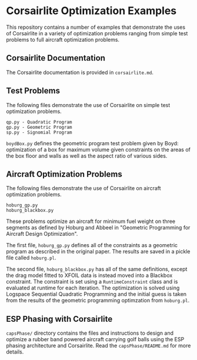 # Corsairlite Optimization Examples
This repository contains a number of examples that demonstrate the uses of Corsairlite in a variety of optimization problems ranging from simple test problems to full aircraft optimization problems. 

## Corsairlite Documentation
The Corsairlite documentation is provided in `corsairlite.md`. 

## Test Problems
The following files demonstrate the use of Corsairlite on simple test optimization problems.
```
qp.py - Quadratic Program
gp.py - Geometric Program
sp.py - Signomial Program
```

`boydBox.py` defines the geometric program test problem given by Boyd: optimization of a box for maximum volume given constraints on the areas of the box floor and walls as well as the aspect ratio of various sides.

## Aircraft Optimization Problems
The following files demonstrate the use of Corsairlite on aircraft optimization problems.
```
hoburg_gp.py
hoburg_blackbox.py
```
These problems optimize an aircraft for minimum fuel weight on three segments as defined by Hoburg and Abbeel in "Geometric Programming for Aircraft Design Optimization". 

The first file, `hoburg_gp.py` defines all of the constraints as a geometric program as described in the original paper. The results are saved in a pickle file called `hoburg.pl`.

The second file, `hoburg_blackbox.py` has all of the same definitions, except the drag model fitted to XFOIL data is instead moved into a Blackbox constraint. The constraint is set using a `RuntimeConstraint` class and is evaluated at runtime for each iteration. The optimization is solved using Logspace Sequential Quadratic Programming and the initial guess is taken from the results of the geometric programming optimzation from `hoburg.pl`.

## ESP Phasing with Corsairlite
`capsPhase/` directory contains the files and instructions to design and optimize a rubber band powered aircraft carrying golf balls using the ESP phasing architecture and Corsairlite. Read the `capsPhase/README.md` for more details.